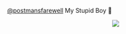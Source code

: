  [@postmansfarewell](https://github.com/postmansfarewell) My Stupid Boy 💛
<p align="center">
<img src=https://i.postimg.cc/zBzvrHDr/1fc683cadc0286159eae6346d73fb052.jpg>

  


